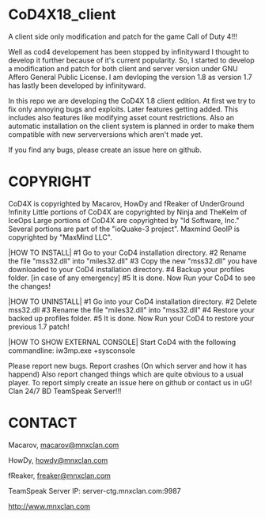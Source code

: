 CoD4X18_client
==============

A client side only modification and patch for the game Call of Duty 4!!!

Well as cod4 developement has been stopped by infinityward I thought to develop it further because of it's current popularity. So, I started to develop a modification and patch for both client and server version under GNU Affero General Public License. I am devloping the version 1.8 as version 1.7 has lastly been developed by infinityward.


In this repo we are developing the CoD4X 1.8 client edition. At first we try to fix only annoying bugs and exploits. Later features getting added. This includes also features like modifying asset count restrictions. Also an automatic installation on the client system is planned in order to make them compatible with new serverversions which aren't made yet.

If you find any bugs, please create an issue here on github.



COPYRIGHT
=========
CoD4X is copyrighted by Macarov, HowDy and fReaker of UnderGround !nfinity
Little portions of CoD4X are copyrighted by Ninja and TheKelm of IceOps
Large portions of CoD4X are copyrighted by "Id Software, Inc."
Several portions are part of the "ioQuake-3 project".
Maxmind GeoIP is copyrighted by "MaxMind LLC".



|HOW TO INSTALL|
#1 Go to your CoD4 installation directory.
#2 Rename the file "mss32.dll" into "miles32.dll"
#3 Copy the new "mss32.dll" you have downloaded to your CoD4 installation directory.
#4 Backup your profiles folder. [in case of any emergency]
#5 It is done. Now Run your CoD4 to see the changes!

|HOW TO UNINSTALL|
#1 Go into your CoD4 installation directory.
#2 Delete mss32.dll
#3 Rename the file "miles32.dll" into "mss32.dll"
#4 Restore your backed up profiles folder.
#5 It is done. Now Run your CoD4 to restore your previous 1.7 patch!

|HOW TO SHOW EXTERNAL CONSOLE|
Start CoD4 with the following commandline: iw3mp.exe +sysconsole

Please report new bugs. Report crashes (On which server and how it has happend)
Also report changed things which are quite obvious to a usual player. To report simply create an issue here on github or contact us in uG! Clan 24/7 BD TeamSpeak Server!!!





CONTACT
=======

Macarov, macarov@mnxclan.com

HowDy, howdy@mnxclan.com

fReaker, freaker@mnxclan.com

TeamSpeak Server IP: server-ctg.mnxclan.com:9987

http://www.mnxclan.com
